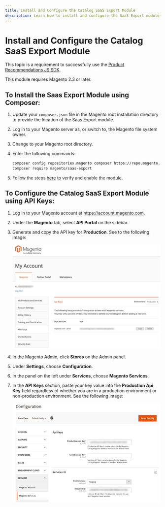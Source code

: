 ```yaml
---
title: Install and Configure the Catalog SaaS Export Module
description: Learn how to install and configure the SaaS Export module
---
```


# Install and Configure the Catalog SaaS Export Module

This topic is a requirement to successfully use the [Product Recommendations JS SDK](index.md).

<InlineAlert variant="info" slots="text"/>

This module requires Magento 2.3 or later.

## To Install the Saas Export Module using Composer:

1. Update your `composer.json` file in the Magento root installation directory to provide the location of the Saas Export module.

1. Log in to your Magento server as, or switch to, the Magento file system owner.

1. Change to your Magento root directory.

1. Enter the following commands:

    ```bash
    composer config repositories.magento composer https://repo.magento.com
    composer require magento/saas-export
    ```

1. Follow the steps [here](https://devdocs.magento.com/extensions/install/#verify-the-extension) to verify and enable the module.

## To Configure the Catalog SaaS Export Module using API Keys:

1. Log in to your Magento account at https://account.magento.com.

1. Under the **Magento** tab, select **API Portal** on the sidebar.

1. Generate and copy the API key for **Production**. See to the following image:

    ![get-api-keys](../_images/get-api-keys.png)

1. In the Magento Admin, click **Stores** on the Admin panel.

1. Under **Settings**, choose **Configuration**.
  
1. In the panel on the left under **Services**, choose **Magento Services**.
  
1. In the **API Keys** section, paste your key value into the **Production Api Key** field regardless of whether you are in a production environment or non-production environment. See the following image:

    ![api-key-config](../_images/api-key-config.png)
